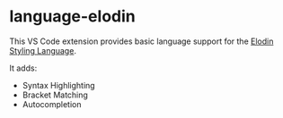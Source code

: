 # language-elodin

This VS Code extension provides basic language support for the [Elodin Styling Language](https://github.com/robinweser/elodin).

It adds:

- Syntax Highlighting
- Bracket Matching
- Autocompletion
